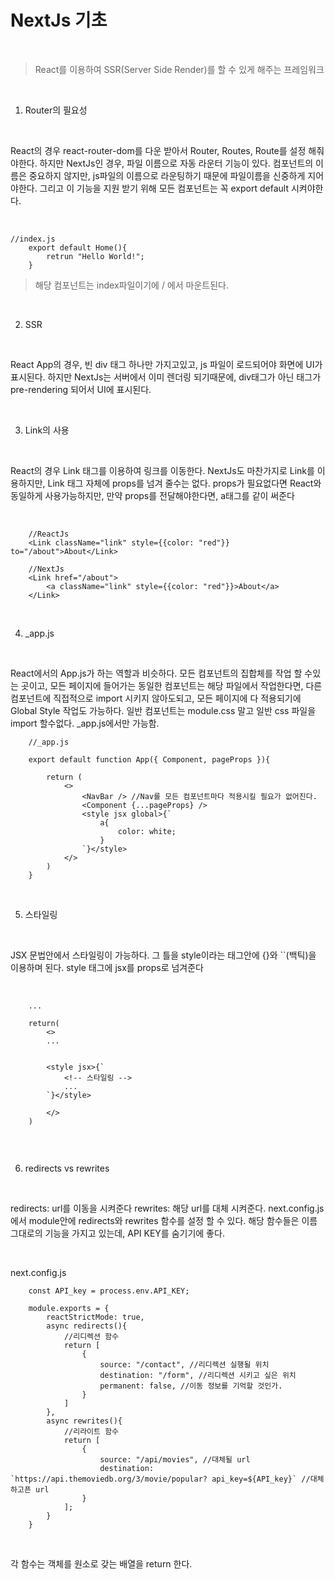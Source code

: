 # NextJs 기초 

<br />

> React를 이용하여 SSR(Server Side Render)를 할 수 있게 해주는 프레임워크

<br />

1. Router의 필요성

<br />

React의 경우 react-router-dom를 다운 받아서 Router, Routes, Route를 설정 해줘야한다. 
하지만 NextJs인 경우, 파일 이름으로 자동 라운터 기능이 있다. 컴포넌트의 이름은 중요하지 않지만, js파일의 이름으로 라운팅하기 때문에 파일이름을 신중하게 지어야한다. 그리고 이 기능을 지원 받기 위해 모든 컴포넌트는 꼭 export default 시켜야한다.

<br />

```
//index.js
    export default Home(){
        retrun "Hello World!";
    }
```
>해당 컴포넌트는 index파일이기에 / 에서 마운트된다.

<br />

2. SSR

<br />

React App의 경우, 빈 div 태그 하나만 가지고있고, js 파일이 로드되어야 화면에 UI가 표시된다. 하지만 NextJs는 서버에서 이미 렌더링 되기때문에, div태그가 아닌 태그가 pre-rendering 되어서 UI에 표시된다. 

<br />

3. Link의 사용

<br />

React의 경우 Link 태그를 이용하여 링크를 이동한다. NextJs도 마찬가지로 Link를 이용하지만, Link 태그 자체에 props를 넘겨 줄수는 없다. props가 필요없다면 React와 동일하게 사용가능하지만, 만약 props를 전달해야한다면, a태그를 같이 써준다

<br />

```
    //ReactJs
    <Link className="link" style={{color: "red"}} to="/about">About</Link>

    //NextJs
    <Link href="/about">
        <a className="link" style={{color: "red"}}>About</a>
    </Link>
```

<br />

4. _app.js

<br />

React에서의 App.js가 하는 역할과 비슷하다. 모든 컴포넌트의 집합체를 작업 할 수있는 곳이고, 모든 페이지에 들어가는 동일한 컴포넌트는 해당 파일에서 작업한다면, 다른 컴포넌트에
직접적으로 import 시키지 않아도되고, 모든 페이지에 다 적용되기에 Global Style 작업도 가능하다. 
일반 컴포넌트는 module.css 말고 일반 css 파일을 import 할수없다. _app.js에서만 가능함.

```
    //_app.js

    export default function App({ Component, pageProps }){

        return (
            <>
                <NavBar /> //Nav를 모든 컴포넌트마다 적용시킬 필요가 없어진다.
                <Component {...pageProps} />
                <style jsx global>{`
                    a{
                        color: white;
                    }
                `}</style>
            </>
        )
    }
```

<br />

5. 스타일링 

<br />

JSX 문법안에서 스타일링이 가능하다. 그 틀을 style이라는 태그안에 {}와 ``(백틱)을 이용하며 된다. style 태그에 jsx를 props로 넘겨준다

<br />

```
    ...

    return(
        <>
        ...


        <style jsx>{`
            <!-- 스타일링 -->
            ...
        `}</style>

        </>
    )


```

<br />

6. redirects vs rewrites

<br />

redirects: url를 이동을 시켜준다
rewrites: 해당 url를 대체 시켜준다. 
next.config.js에서 module안에 redirects와 rewrites 함수를 설정 할 수 있다. 해당 함수들은 이름그대로의 기능을 가지고 있는데, API KEY를 숨기기에 좋다. 

<br />

next.config.js
```
    const API_key = process.env.API_KEY;

    module.exports = {
        reactStrictMode: true,
        async redirects(){
            //리디렉션 함수
            return [
                {
                    source: "/contact", //리디렉션 실행될 위치
                    destination: "/form", //리디렉션 시키고 싶은 위치
                    permanent: false, //이동 정보를 기억할 것인가.
                }
            ]
        },
        async rewrites(){
            //리라이트 함수
            return [
                {
                    source: "/api/movies", //대체될 url
                    destination: `https://api.themoviedb.org/3/movie/popular? api_key=${API_key}` //대체하고픈 url
                }
            ];
        }
    }
```

<br />

각 함수는 객체를 원소로 갖는 배열을 return 한다.